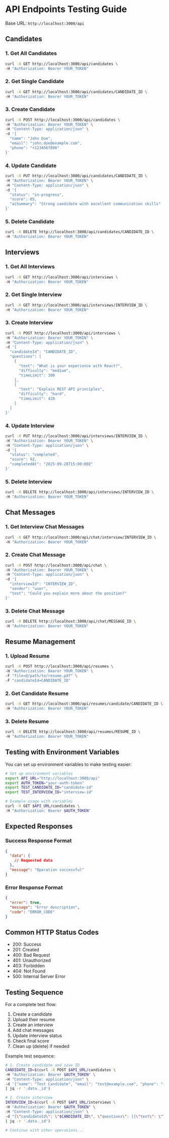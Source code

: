 # API Endpoints Testing Guide

Base URL: `http://localhost:3000/api`

## Candidates

### 1. Get All Candidates
```bash
curl -X GET http://localhost:3000/api/candidates \
-H "Authorization: Bearer YOUR_TOKEN"
```

### 2. Get Single Candidate
```bash
curl -X GET http://localhost:3000/api/candidates/CANDIDATE_ID \
-H "Authorization: Bearer YOUR_TOKEN"
```

### 3. Create Candidate
```bash
curl -X POST http://localhost:3000/api/candidates \
-H "Authorization: Bearer YOUR_TOKEN" \
-H "Content-Type: application/json" \
-d '{
  "name": "John Doe",
  "email": "john.doe@example.com",
  "phone": "+1234567890"
}'
```

### 4. Update Candidate
```bash
curl -X PUT http://localhost:3000/api/candidates/CANDIDATE_ID \
-H "Authorization: Bearer YOUR_TOKEN" \
-H "Content-Type: application/json" \
-d '{
  "status": "in-progress",
  "score": 85,
  "aiSummary": "Strong candidate with excellent communication skills"
}'
```

### 5. Delete Candidate
```bash
curl -X DELETE http://localhost:3000/api/candidates/CANDIDATE_ID \
-H "Authorization: Bearer YOUR_TOKEN"
```

## Interviews

### 1. Get All Interviews
```bash
curl -X GET http://localhost:3000/api/interviews \
-H "Authorization: Bearer YOUR_TOKEN"
```

### 2. Get Single Interview
```bash
curl -X GET http://localhost:3000/api/interviews/INTERVIEW_ID \
-H "Authorization: Bearer YOUR_TOKEN"
```

### 3. Create Interview
```bash
curl -X POST http://localhost:3000/api/interviews \
-H "Authorization: Bearer YOUR_TOKEN" \
-H "Content-Type: application/json" \
-d '{
  "candidateId": "CANDIDATE_ID",
  "questions": [
    {
      "text": "What is your experience with React?",
      "difficulty": "medium",
      "timeLimit": 300
    },
    {
      "text": "Explain REST API principles",
      "difficulty": "hard",
      "timeLimit": 420
    }
  ]
}'
```

### 4. Update Interview
```bash
curl -X PUT http://localhost:3000/api/interviews/INTERVIEW_ID \
-H "Authorization: Bearer YOUR_TOKEN" \
-H "Content-Type: application/json" \
-d '{
  "status": "completed",
  "score": 92,
  "completedAt": "2025-09-28T15:00:00Z"
}'
```

### 5. Delete Interview
```bash
curl -X DELETE http://localhost:3000/api/interviews/INTERVIEW_ID \
-H "Authorization: Bearer YOUR_TOKEN"
```

## Chat Messages

### 1. Get Interview Chat Messages
```bash
curl -X GET http://localhost:3000/api/chat/interview/INTERVIEW_ID \
-H "Authorization: Bearer YOUR_TOKEN"
```

### 2. Create Chat Message
```bash
curl -X POST http://localhost:3000/api/chat \
-H "Authorization: Bearer YOUR_TOKEN" \
-H "Content-Type: application/json" \
-d '{
  "interviewId": "INTERVIEW_ID",
  "sender": "user",
  "text": "Could you explain more about the position?"
}'
```

### 3. Delete Chat Message
```bash
curl -X DELETE http://localhost:3000/api/chat/MESSAGE_ID \
-H "Authorization: Bearer YOUR_TOKEN"
```

## Resume Management

### 1. Upload Resume
```bash
curl -X POST http://localhost:3000/api/resumes \
-H "Authorization: Bearer YOUR_TOKEN" \
-F "file=@/path/to/resume.pdf" \
-F "candidateId=CANDIDATE_ID"
```

### 2. Get Candidate Resume
```bash
curl -X GET http://localhost:3000/api/resumes/candidate/CANDIDATE_ID \
-H "Authorization: Bearer YOUR_TOKEN"
```

### 3. Delete Resume
```bash
curl -X DELETE http://localhost:3000/api/resumes/RESUME_ID \
-H "Authorization: Bearer YOUR_TOKEN"
```

## Testing with Environment Variables
You can set up environment variables to make testing easier:

```bash
# Set up environment variables
export API_URL="http://localhost:3000/api"
export AUTH_TOKEN="your-auth-token"
export TEST_CANDIDATE_ID="candidate-id"
export TEST_INTERVIEW_ID="interview-id"

# Example usage with variables
curl -X GET $API_URL/candidates \
-H "Authorization: Bearer $AUTH_TOKEN"
```

## Expected Responses

### Success Response Format
```json
{
  "data": {
    // Requested data
  },
  "message": "Operation successful"
}
```

### Error Response Format
```json
{
  "error": true,
  "message": "Error description",
  "code": "ERROR_CODE"
}
```

## Common HTTP Status Codes
- 200: Success
- 201: Created
- 400: Bad Request
- 401: Unauthorized
- 403: Forbidden
- 404: Not Found
- 500: Internal Server Error

## Testing Sequence
For a complete test flow:

1. Create a candidate
2. Upload their resume
3. Create an interview
4. Add chat messages
5. Update interview status
6. Check final score
7. Clean up (delete) if needed

Example test sequence:
```bash
# 1. Create candidate and save ID
CANDIDATE_ID=$(curl -X POST $API_URL/candidates \
-H "Authorization: Bearer $AUTH_TOKEN" \
-H "Content-Type: application/json" \
-d '{"name": "Test Candidate", "email": "test@example.com", "phone": "+1234567890"}' \
| jq -r '.data._id')

# 2. Create interview
INTERVIEW_ID=$(curl -X POST $API_URL/interviews \
-H "Authorization: Bearer $AUTH_TOKEN" \
-H "Content-Type: application/json" \
-d "{\"candidateId\": \"$CANDIDATE_ID\", \"questions\": [{\"text\": \"Test question\", \"difficulty\": \"medium\", \"timeLimit\": 300}]}" \
| jq -r '.data._id')

# Continue with other operations...
```